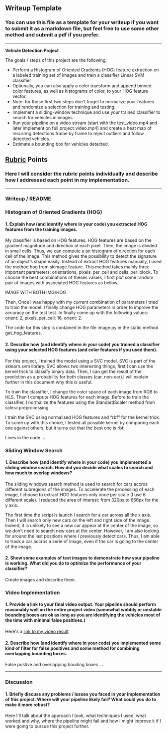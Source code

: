 ## Writeup Template
### You can use this file as a template for your writeup if you want to submit it as a markdown file, but feel free to use some other method and submit a pdf if you prefer.

---

**Vehicle Detection Project**

The goals / steps of this project are the following:

* Perform a Histogram of Oriented Gradients (HOG) feature extraction on a labeled training set of images and train a classifier Linear SVM classifier
* Optionally, you can also apply a color transform and append binned color features, as well as histograms of color, to your HOG feature vector.
* Note: for those first two steps don't forget to normalize your features and randomize a selection for training and testing.
* Implement a sliding-window technique and use your trained classifier to search for vehicles in images.
* Run your pipeline on a video stream (start with the test_video.mp4 and later implement on full project_video.mp4) and create a heat map of recurring detections frame by frame to reject outliers and follow detected vehicles.
* Estimate a bounding box for vehicles detected.

## [Rubric](https://review.udacity.com/#!/rubrics/513/view) Points
### Here I will consider the rubric points individually and describe how I addressed each point in my implementation.  

---
### Writeup / README

### Histogram of Oriented Gradients (HOG)

#### 1. Explain how (and identify where in your code) you extracted HOG features from the training images.

My classifier is based on HOG features. HOG features are based on the gradient magnitude and direction at each pixel. Then, the image is divided in small cells. Thus, we can compute a an histogram of direction for each cell of the image. This method gives the possibility to detect the signature of an object’s shape easily. Instead of extract HOG features manually, I used the method hog from skimage.feature. This method takes mainly three important parameters: orientations, pixels_per_cell and cells_per_block. To choose the best combinations of theses values, I first plot some random pair of images with associated HOG features as bellow.

IMAGE WITH BOTH IMG/HOG

Then, Once I was happy with my current combination of parameters I tried to train the model. I finally change HOG parameters in order to improve the accuracy on the test test. In finally come up with the following values: orient: 2, pixels_per_cell: 16, orient: 2.

The code for this step is contained in the file image.py in the static method get_hog_features.

#### 2. Describe how (and identify where in your code) you trained a classifier using your selected HOG features (and color features if you used them).

For this project, I trained the model using a SVC model. SVC is part of the sklearn.svm library. SVC allows two interesting things, first I can use the kernel trick to classify binary data. Then, I can get the result of the prediction as a probability for both classes (car, non-car).I will explain further in this document why this is useful.

To train the classifier, I change the color space of each image from RGB to HLS. Then I compute HOG features for each image. Before to train the classifier, I normalize the features using  the StandardScaler method from sclera.preprocessing.

I train the SVC using normalised HOG features and “rbf” for the kernel trick. To come up with this choice, I tested all possible kernel by comparing each one against others, but it turns out that the best one is rbf.

Lines in the code ….

### Sliding Window Search

#### 1. Describe how (and identify where in your code) you implemented a sliding window search.  How did you decide what scales to search and how much to overlap windows?

The sliding windows search method is used to search for cars accros different subregions of the images. To accelerate the processing of each image, I choose to extract HOG features only once per scale (I use 6 different scale). I reduced the area of interest: from 320px to 656px for the y axis.

The first time the script is launch I search for a car across all the x axis. Then I will search only new cars on the left and right side of the image. Indeed, it is unlikely to see a new car appear at the center of the image, so we don’t need to search new cars at the center. However, I am also looking for around the last positions where I previously detect cars. Thus, I am able to track a car accros a serie of image, even if the car is going to the center of the image.

#### 2. Show some examples of test images to demonstrate how your pipeline is working.  What did you do to optimize the performance of your classifier?

Create images and describe them.

### Video Implementation

#### 1. Provide a link to your final video output.  Your pipeline should perform reasonably well on the entire project video (somewhat wobbly or unstable bounding boxes are ok as long as you are identifying the vehicles most of the time with minimal false positives.)
Here's a [link to my video result](./project_video.mp4)


#### 2. Describe how (and identify where in your code) you implemented some kind of filter for false positives and some method for combining overlapping bounding boxes.

False postive and overlapping bouding boxes ....

---

### Discussion

#### 1. Briefly discuss any problems / issues you faced in your implementation of this project.  Where will your pipeline likely fail?  What could you do to make it more robust?

Here I'll talk about the approach I took, what techniques I used, what worked and why, where the pipeline might fail and how I might improve it if I were going to pursue this project further.  
